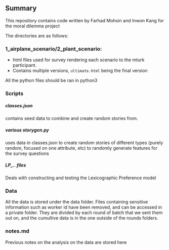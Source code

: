 ## Summary

This repository contains code written by Farhad Mohsin and Inwon Kang for the moral dilemma project

The directories are as follows:
### 1_airplane_scenario/2_plant_scenario:
- html files used for survey rendering each scenario to the mturk participant.
- Contains multiple versions, `ultimate.html` being the final version



All the python files should be ran in python3
### Scripts

##### classes.json
contains seed data to combine and create random stories from.

##### various storygen.py
uses data in classes.json to create random stories of different types (purely random, focused on one attribute, etc) to randomly generate features for the survey questions

##### LP_.. files
Deals with constructing and testing the Lexicographic Preference model

### Data
All the data is stored under the data folder. 
Files containing sensitive information such as worker id have been removed, and can be accessed in a private folder.
They are divided by each round of batch that we sent them out on, and the cumultive data is in the one outside of the rounds folders.

### notes.md
Previous notes on the analysis on the data are stored here

